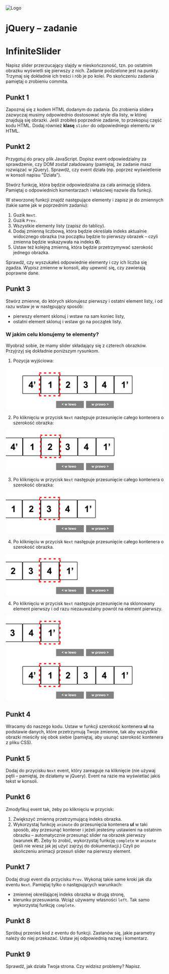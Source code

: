 <img alt="Logo" src="http://coderslab.pl/svg/logo-coderslab.svg" width="400">

# jQuery &ndash; zadanie
# InfiniteSlider

Napisz slider przerzucający slajdy w nieskończoność, tzn. po ostatnim obrazku wyświetli się pierwszy z nich. Zadanie podzielone jest na punkty. Trzymaj się dokładnie ich treści i rób je po kolei. Po skończeniu zadania pamiętaj o zrobieniu commita.

## Punkt 1
Zapoznaj się z kodem HTML dodanym do zadania. Do zrobienia slidera zazwyczaj musimy odpowiednio dostosować style dla listy, w której znajdują się obrazki. Jeśli zrobiłeś poprzednie zadanie, to przekopiuj część kodu HTML. Dodaj również **klasę** ```slider``` do odpowiedniego elementu w HTML.

## Punkt 2
Przygotuj do pracy plik JavaScript. Dopisz event odpowiedzialny za sprawdzenie, czy DOM został załadowany (pamiętaj, że zadanie masz rozwiązać w jQuery). Sprawdź, czy event działa (np. poprzez wyświetlenie w konsoli napisu "Działa").

Stwórz funkcję, która będzie odpowiedzialna za cała animację slidera. Pamiętaj o odpowiednich komentarzach i właściwej nazwie dla funkcji.

W stworzonej funkcji znajdź następujące elementy i zapisz je do zmiennych (takie same jak w poprzednim zadaniu):

1. Guzik `Next`.
2. Guzik `Prev`.
3. Wszystkie elementy listy (zapisz do tablicy).
4. Dodaj zmienną liczbową, która będzie określała indeks aktualnie widocznego obrazka (na początku będzie to pierwszy obrazek &ndash; czyli zmienna będzie wskazywała na indeks **0**).
5. Ustaw też kolejną zmienną, która będzie przetrzymywać szerokość jednego obrazka.

Sprawdź, czy wyszukałeś odpowiednie elementy i czy ich liczba się zgadza. Wypisz zmienne w konsoli, aby upewnić się, czy zawierają poprawne dane.

## Punkt 3
Stwórz zmienne, do których sklonujesz pierwszy i ostatni element listy, i od razu wstaw je w następujący sposób:
* pierwszy element sklonuj i wstaw na sam koniec listy,
* ostatni element sklonuj i wstaw go na początek listy.

### W jakim celu klonujemy te elementy?

Wyobraź sobie, że mamy slider składający się z czterech obrazków. Przyjrzyj się dokładnie poniższym rysunkom.

1. Pozycja wyjściowa:

  ![slider1](workshop-img/1.jpg)

2. Po kliknięciu w przycisk ```Next``` następuje przesunięcie całego kontenera o szerokość obrazka:

  ![slider1](workshop-img/2.jpg)

3. Po kliknięciu w przycisk ```Next``` następuje przesunięcie całego kontenera o szerokość obrazka:

  ![slider1](workshop-img/3.jpg)

4. Po kliknięciu w przycisk ```Next``` następuje przesunięcie całego kontenera o szerokość obrazka.

  ![slider1](workshop-img/4.jpg)

4. Po kliknięciu w przycisk ```Next``` następuje przesunięcie na sklonowany element pierwszy i od razu niezauważalny powrót na element pierwszy.

  ![slider1](workshop-img/5.jpg)
  ![slider1](workshop-img/1.jpg)

## Punkt 4
Wracamy do naszego kodu.
Ustaw w funkcji szerokość kontenera **ul** na podstawie danych, które przetrzymują Twoje zmienne, tak aby wszystkie obrazki mieściły się obok siebie (pamiętaj, aby usunąć szerokość kontenera z pliku CSS).

## Punkt 5
Dodaj do przycisku ```Next``` event, który zareaguje na kliknięcie (nie używaj pętli &ndash; pamiętaj, że działamy w jQuery). Event na razie ma wyświetlać jakiś tekst w konsoli.

## Punkt 6
Zmodyfikuj event tak, żeby po kliknięciu w przycisk:

1. Zwiększyć zmienną przetrzymującą indeks obrazka.
2. Wykorzystaj funkcję ```animate``` do przesunięcia kontenera **ul** w taki sposób, aby przesunąć kontener i jeżeli jesteśmy ustawieni na ostatnim obrazku  &ndash; automatycznie przesunąć slider na obrazek pierwszy (warunek **if**). Żeby to zrobić, wykorzystaj funkcję ```complete``` w ```animate``` (jeśli nie wiesz jak jej użyć zajrzyj do dokumentacji.) Czyli po skończeniu animacji przesuń slider na pierwszy element.

## Punkt 7
Dodaj drugi event dla przycisku ```Prev```. Wykonaj takie same kroki jak dla eventu ```Next```. Pamiętaj tylko o następujących warunkach:
* zmiennej określającej indeks obrazka w drugą stronę,
* kierunku przesuwania.
Wciąż używamy własności ```left```. Tak samo wykorzystaj funkcję ```complete```.

## Punkt 8
Spróbuj przenieś kod z eventu do funkcji.
Zastanów się, jakie parametry należy do niej przekazać. Ustaw jej odpowiednią nazwę i komentarz.

## Punkt 9
Sprawdź, jak działa Twoja strona. Czy widzisz problemy? Napisz.
